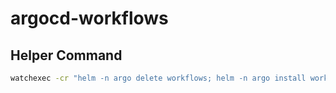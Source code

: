 # argocd-workflows

## Helper Command
```bash
watchexec -cr "helm -n argo delete workflows; helm -n argo install workflows .; argo submit -n argo --log /Users/bwagner/workspace/github/bradfordwagner/terraform/bradfordwagner.tf.testbed/workflow.yaml -p git_version=feature/cicd "
```

